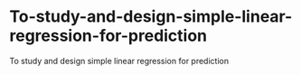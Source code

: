 # To-study-and-design-simple-linear-regression-for-prediction
To study and design simple linear regression for prediction
